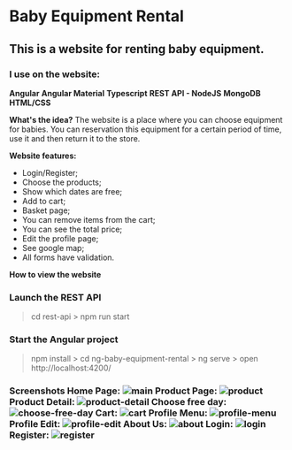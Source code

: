 # Baby Equipment Rental

## This is a website for renting baby equipment.

### I use on the website:

**Angular** **Angular Material** **Typescript** **REST API - NodeJS** **MongoDB** **HTML/CSS**

**What's the idea?** The website is a place where you can choose equipment for babies. You can reservation this equipment for a certain period of time, use it and then return it to the store.

**Website features:**

- Login/Register;
- Choose the products;
- Show which dates are free;
- Add to cart;
- Basket page;
- You can remove items from the cart;
- You can see the total price;
- Edit the profile page;
- See google map;
- All forms have validation.

**How to view the website**

### Launch the REST API

> cd rest-api > npm run start

### Start the Angular project

> npm install > cd ng-baby-equipment-rental > ng serve > open http://localhost:4200/

### Screenshots Home Page: ![main](https://drive.google.com/file/d/1vlW_R6Izq5Pp1ltAMgMwWOoTLuSyIzTo/view?usp=sharing) Product Page: ![product](https://drive.google.com/file/d/1Snlfru4tsUp-8SkVsNToRxlrkzbSnrXA/view?usp=sharing) Product Detail: ![product-detail](https://drive.google.com/file/d/19TVTOccyNuTvpvbDd3u00GPXZTpOZ_0g/view?usp=sharing) Choose free day: ![choose-free-day](https://drive.google.com/file/d/109PM3jkpS_4-t0EEPcGZOagP-PgwWeJS/view?usp=sharing) Cart: ![cart](https://drive.google.com/file/d/1hITCrrOSXPbAWITYYUUFFt3UvqsCQo3n/view?usp=sharing) Profile Menu: ![profile-menu](https://drive.google.com/file/d/121nfk9oEbue8TE0bFOT005ITwBXFsKQB/view?usp=sharing) Profile Edit: ![profile-edit](https://drive.google.com/file/d/1PSYKxlzmC8P5L5blqBCfrMY3xL0WIBfD/view?usp=sharing) About Us: ![about](https://drive.google.com/file/d/1foFlDRw-cm2FqF-NrsLdnyC5oYsImNpL/view?usp=sharing) Login: ![login](https://drive.google.com/file/d/1P8mDf9djkawrHxR11g343H2x7iBZHj6l/view?usp=sharing) Register: ![register](https://drive.google.com/file/d/1bFOlLYBhxLpvwUdYSFYE7yzf2CEm2hVu/view?usp=sharing)
